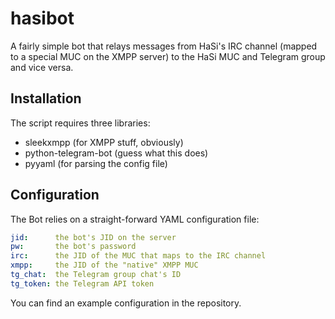 # hasibot
A fairly simple bot that relays messages from HaSi's IRC channel (mapped to a
special MUC on the XMPP server) to the HaSi MUC and Telegram group and vice
versa.

## Installation
The script requires three libraries:

* sleekxmpp (for XMPP stuff, obviously)
* python-telegram-bot (guess what this does)
* pyyaml (for parsing the config file)

## Configuration
The Bot relies on a straight-forward YAML configuration file:

```yaml
jid:      the bot's JID on the server
pw:       the bot's password
irc:      the JID of the MUC that maps to the IRC channel
xmpp:     the JID of the "native" XMPP MUC
tg_chat:  the Telegram group chat's ID
tg_token: the Telegram API token
```

You can find an example configuration in the repository.

